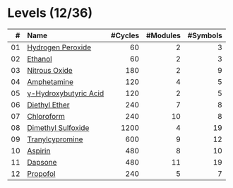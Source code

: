 # Levels (12/36)

|  # | Name                              | #Cycles | #Modules | #Symbols |
|---:|:----------------------------------|--------:|---------:|---------:|
| 01 | [Hydrogen Peroxide][readme01]     |      60 |        2 |        3 |
| 02 | [Ethanol][readme02]               |      60 |        2 |        3 |
| 03 | [Nitrous Oxide][readme03]         |     180 |        2 |        9 |
| 04 | [Amphetamine][readme04]           |     120 |        4 |        5 |
| 05 | [γ-Hydroxybutyric Acid][readme05] |     120 |        2 |        5 |
| 06 | [Diethyl Ether][readme06]         |     240 |        7 |        8 |
| 07 | [Chloroform][readme07]            |     240 |       10 |        8 |
| 08 | [Dimethyl Sulfoxide][readme08]    |    1200 |        4 |       19 |
| 09 | [Tranylcypromine][readme09]       |     600 |        9 |       12 |
| 10 | [Aspirin][readme10]               |     480 |        8 |       10 |
| 11 | [Dapsone][readme11]               |     480 |       11 |       19 |
| 12 | [Propofol][readme12]              |     240 |        5 |        7 |

[readme01]: ./readmes/01.md
[readme02]: ./readmes/02.md
[readme03]: ./readmes/03.md
[readme04]: ./readmes/04.md
[readme05]: ./readmes/05.md
[readme06]: ./readmes/06.md
[readme07]: ./readmes/07.md
[readme08]: ./readmes/08.md
[readme09]: ./readmes/09.md
[readme10]: ./readmes/10.md
[readme11]: ./readmes/11.md
[readme12]: ./readmes/12.md
